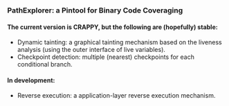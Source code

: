 ### PathExplorer: a Pintool for Binary Code Coveraging 

#### The current version is CRAPPY, but the following are (hopefully) stable:

* Dynamic tainting: a graphical tainting mechanism based on the liveness analysis (using the outer interface of live variables).
* Checkpoint detection: multiple (nearest) checkpoints for each conditional branch.

#### In development:

* Reverse execution: a application-layer reverse execution mechanism.